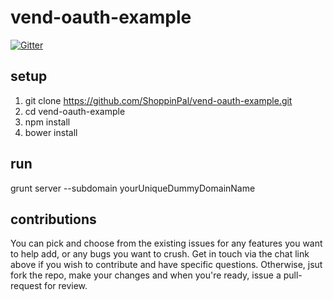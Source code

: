 # vend-oauth-example

[![Gitter](https://badges.gitter.im/Join%20Chat.svg)](https://gitter.im/shoppinpal/vend-oauth-example?utm_source=badge&utm_medium=badge&utm_campaign=pr-badge&utm_content=badge)

## setup
1. git clone https://github.com/ShoppinPal/vend-oauth-example.git
2. cd vend-oauth-example
3. npm install
4. bower install

## run
grunt server --subdomain yourUniqueDummyDomainName

## contributions

You can pick and choose from the existing issues for any features you want to help add, or any bugs you want to crush. Get in touch via the chat link above if you wish to contribute and have specific questions. Otherwise, jsut fork the repo, make your changes and when you're ready, issue a pull-request for review.
